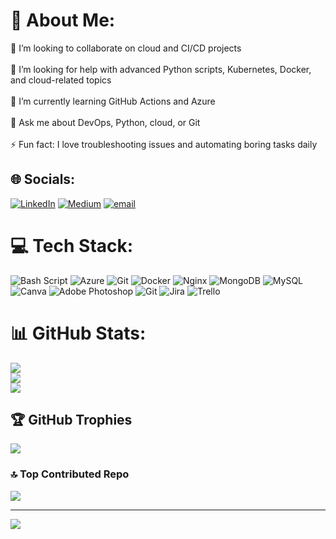 # 💫 About Me:
👯 I’m looking to collaborate on cloud and CI/CD projects<br><br>🤝 I’m looking for help with advanced Python scripts, Kubernetes, Docker, and cloud-related topics<br><br>🌱 I’m currently learning GitHub Actions and Azure<br><br>💬 Ask me about DevOps, Python, cloud, or Git<br><br>⚡ Fun fact: I love troubleshooting issues and automating boring tasks daily


## 🌐 Socials:
[![LinkedIn](https://img.shields.io/badge/LinkedIn-%230077B5.svg?logo=linkedin&logoColor=white)](https://linkedin.com/in/https://www.linkedin.com/in/rohannandasena094 ) [![Medium](https://img.shields.io/badge/Medium-12100E?logo=medium&logoColor=white)](https://medium.com/@https://medium.com/@rohannandasena094) [![email](https://img.shields.io/badge/Email-D14836?logo=gmail&logoColor=white)](mailto:rohannandasena094@gmail.com) 

# 💻 Tech Stack:
![Bash Script](https://img.shields.io/badge/bash_script-%23121011.svg?style=for-the-badge&logo=gnu-bash&logoColor=white) ![Azure](https://img.shields.io/badge/azure-%230072C6.svg?style=for-the-badge&logo=microsoftazure&logoColor=white) ![Git](https://img.shields.io/badge/git-%23F05033.svg?style=for-the-badge&logo=git&logoColor=white) ![Docker](https://img.shields.io/badge/docker-%230db7ed.svg?style=for-the-badge&logo=docker&logoColor=white) ![Nginx](https://img.shields.io/badge/nginx-%23009639.svg?style=for-the-badge&logo=nginx&logoColor=white) ![MongoDB](https://img.shields.io/badge/MongoDB-%234ea94b.svg?style=for-the-badge&logo=mongodb&logoColor=white) ![MySQL](https://img.shields.io/badge/mysql-4479A1.svg?style=for-the-badge&logo=mysql&logoColor=white) ![Canva](https://img.shields.io/badge/Canva-%2300C4CC.svg?style=for-the-badge&logo=Canva&logoColor=white) ![Adobe Photoshop](https://img.shields.io/badge/adobe%20photoshop-%2331A8FF.svg?style=for-the-badge&logo=adobe%20photoshop&logoColor=white) ![Git](https://img.shields.io/badge/git-%23F05033.svg?style=for-the-badge&logo=git&logoColor=white) ![Jira](https://img.shields.io/badge/jira-%230A0FFF.svg?style=for-the-badge&logo=jira&logoColor=white) ![Trello](https://img.shields.io/badge/Trello-%23026AA7.svg?style=for-the-badge&logo=Trello&logoColor=white)
# 📊 GitHub Stats:
![](https://github-readme-stats.vercel.app/api?username=Rohannandasena&theme=dark&hide_border=false&include_all_commits=false&count_private=false)<br/>
![](https://nirzak-streak-stats.vercel.app/?user=Rohannandasena&theme=dark&hide_border=false)<br/>
![](https://github-readme-stats.vercel.app/api/top-langs/?username=Rohannandasena&theme=dark&hide_border=false&include_all_commits=false&count_private=false&layout=compact)

## 🏆 GitHub Trophies
![](https://github-profile-trophy.vercel.app/?username=Rohannandasena&theme=radical&no-frame=false&no-bg=false&margin-w=4)

### 🔝 Top Contributed Repo
![](https://github-contributor-stats.vercel.app/api?username=Rohannandasena&limit=5&theme=dark&combine_all_yearly_contributions=true)

---
[![](https://visitcount.itsvg.in/api?id=Rohannandasena&icon=0&color=0)](https://visitcount.itsvg.in)

<!-- Proudly created with GPRM ( https://gprm.itsvg.in ) -->

